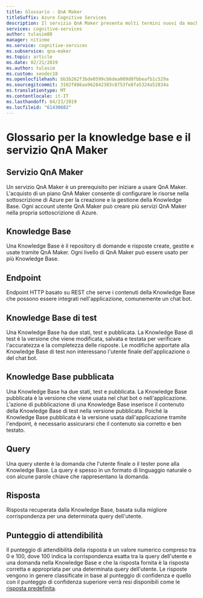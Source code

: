 ```yaml
---
title: Glossario - QnA Maker
titleSuffix: Azure Cognitive Services
description: Il servizio QnA Maker presenta molti termini nuovi da machine learning ed elaborazione del linguaggio naturale, nonché termini specifici del servizio. Questo elenco sarà d'aiuto per comprendere tali termini.
services: cognitive-services
author: tulasim88
manager: nitinme
ms.service: cognitive-services
ms.subservice: qna-maker
ms.topic: article
ms.date: 02/21/2019
ms.author: tulasim
ms.custom: seodec18
ms.openlocfilehash: bb3b262f3bde0599cb6dea009d0fbbeafb1c529a
ms.sourcegitcommit: 3102f886aa962842303c8753fe8fa5324a52834a
ms.translationtype: MT
ms.contentlocale: it-IT
ms.lasthandoff: 04/23/2019
ms.locfileid: "61430682"
---
```

# <a name="glossary-for-qna-maker-knowledge-base-and-service"></a>Glossario per la knowledge base e il servizio QnA Maker

## <a name="qna-maker-service"></a>Servizio QnA Maker
Un servizio QnA Maker è un prerequisito per iniziare a usare QnA Maker. L'acquisto di un piano QnA Maker consente di configurare le risorse nella sottoscrizione di Azure per la creazione e la gestione della Knowledge Base. Ogni account utente QnA Maker può creare più servizi QnA Maker nella propria sottoscrizione di Azure.

## <a name="knowledge-base"></a>Knowledge Base
Una Knowledge Base è il repository di domande e risposte create, gestite e usate tramite QnA Maker. Ogni livello di QnA Maker può essere usato per più Knowledge Base.

## <a name="endpoint"></a>Endpoint
Endpoint HTTP basato su REST che serve i contenuti della Knowledge Base che possono essere integrati nell'applicazione, comunemente un chat bot. 

## <a name="test-knowledge-base"></a>Knowledge Base di test
Una Knowledge Base ha due stati, test e pubblicata. La Knowledge Base di test è la versione che viene modificata, salvata e testata per verificare l'accuratezza e la completezza delle risposte. Le modifiche apportate alla Knowledge Base di test non interessano l'utente finale dell'applicazione o del chat bot.

## <a name="published-knowledge-base"></a>Knowledge Base pubblicata
Una Knowledge Base ha due stati, test e pubblicata.  La Knowledge Base pubblicata è la versione che viene usata nel chat bot o nell'applicazione. L'azione di pubblicazione di una Knowledge Base inserisce il contenuto della Knowledge Base di test nella versione pubblicata. Poiché la Knowledge Base pubblicata è la versione usata dall'applicazione tramite l'endpoint, è necessario assicurarsi che il contenuto sia corretto e ben testato.

## <a name="query"></a>Query
Una query utente è la domanda che l'utente finale o il tester pone alla Knowledge Base. La query è spesso in un formato di linguaggio naturale o con alcune parole chiave che rappresentano la domanda.

## <a name="response"></a>Risposta
Risposta recuperata dalla Knowledge Base, basata sulla migliore corrispondenza per una determinata query dell'utente.

## <a name="confidence-score"></a>Punteggio di attendibilità
Il punteggio di attendibilità della risposta è un valore numerico compreso tra 0 e 100, dove 100 indica la corrispondenza esatta tra la query dell'utente e una domanda nella Knowledge Base e che la risposta fornita è la risposta corretta e appropriata per una determinata query dell'utente. Le risposte vengono in genere classificate in base al punteggio di confidenza e quello con il punteggio di confidenza superiore verrà resi disponibili come le [risposta predefinita](concepts/confidence-score.md#change-default-answer).
